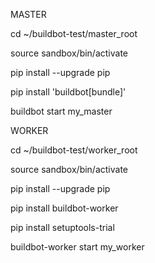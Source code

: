 MASTER

cd ~/buildbot-test/master_root

source sandbox/bin/activate

pip install --upgrade pip

pip install 'buildbot[bundle]'

buildbot start my_master

WORKER

cd ~/buildbot-test/worker_root

source sandbox/bin/activate

pip install --upgrade pip

pip install buildbot-worker

pip install setuptools-trial

buildbot-worker start my_worker

